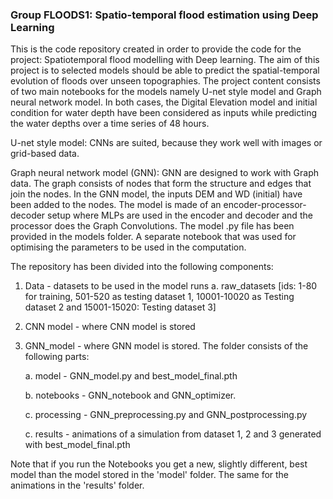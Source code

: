 ### Group FLOODS1: Spatio-temporal flood estimation using Deep Learning

This is the code repository created in order to provide the code for the project: Spatiotemporal flood modelling with Deep learning. The aim of this project is to selected models should be able to predict the spatial-temporal evolution of floods over unseen topographies.
The project content consists of two main notebooks for the models namely U-net style model and Graph neural network model. In both cases, the Digital Elevation model and initial condition for water depth have been considered as inputs while predicting the water depths over a time series of 48 hours. 

U-net style model: CNNs are suited, because they work well with images or grid-based data. 

Graph neural network model (GNN): GNN are designed to work with Graph data. The graph consists of nodes that form the structure and edges that join the nodes. In the GNN model, the inputs DEM and WD (initial) have been added to the nodes. The model is made of an encoder-processor-decoder setup where MLPs are used in the encoder and decoder and the processor does the Graph Convolutions. 
The model .py file has been provided in the models folder. A separate notebook that was used for optimising the parameters to be used in the computation.

The repository has been divided into the following components:
1. Data - datasets to be used in the model runs
	a. raw_datasets [ids: 1-80 for training, 501-520 as testing dataset 1, 10001-10020 as Testing dataset 2 and 15001-15020: Testing dataset 3]
2. CNN model - where CNN model is stored
3. GNN_model - where GNN model is stored. The folder consists of the following parts:

   a. model - GNN_model.py and best_model_final.pth
   
   b. notebooks - GNN_notebook and GNN_optimizer.
   
   c. processing - GNN_preprocessing.py and GNN_postprocessing.py

   c. results - animations of a simulation from dataset 1, 2 and 3 generated with best_model_final.pth

Note that if you run the Notebooks you get a new, slightly different, best model than the model stored in the 'model' folder. The same for the animations in the 'results' folder. 
